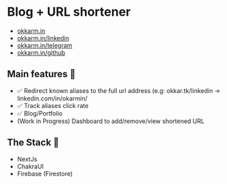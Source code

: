 # Blog + URL shortener

- [okkarm.in](https://okkarm.in)
- [okkarm.in/linkedin](https://okkarm.in/linkedin)
- [okkarm.in/telegram](https://okkarm.in/telegram)
- [okkarm.in/github](https://okkarm.in/github)

## Main features 🚀

- ✅  Redirect known aliases to the full url address (e.g: okkar.tk/linkedin -> linkedin.com/in/okarmin/
- ✅  Track aliases click rate
- ✅  Blog/Portfolio
- (Work in Progress) Dashboard to add/remove/view shortened URL

## The Stack 🥞

- NextJs
- ChakraUI
- Firebase (Firestore)